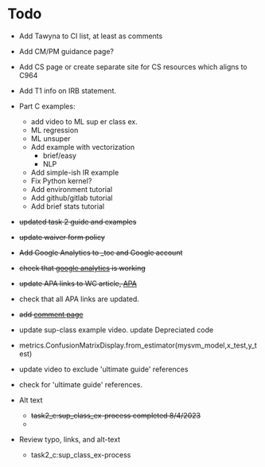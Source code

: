 # Todo

- Add Tawyna to CI list, at least as comments
- Add CM/PM guidance page?
- Add CS page or create separate site for CS resources which aligns to C964
- Add T1 info on IRB statement. 


- Part C examples:
    - add video to ML sup er class ex.
    - ML regression
    - ML unsuper
    - Add example with vectorization
        - brief/easy
        - NLP
    - Add simple-ish IR example 
    - Fix Python kernel? 
    - Add environment tutorial
    - Add github/gitlab tutorial
    - Add brief stats tutorial

- ~~updated task 2 guide and examples~~
- ~~update waiver form policy~~
- ~~Add Google Analytics to _toc and Google account~~
- ~~check that [google analytics](https://analytics.google.com/analytics/web/#/p355116886/reports/intelligenthome) is working~~

- ~~update APA links to WC article, [APA](https://cm.wgu.edu/t5/Writing-Center-Knowledge-Base/I-Need-Help-with-APA-Style/ta-p/33524)~~

- check that all APA links are updated.

- ~~add [comment page](https://jupyterbook.org/en/stable/interactive/comments/utterances.html)~~

- update sup-class example video. update Depreciated code 
- metrics.ConfusionMatrixDisplay.from_estimator(mysvm_model,x_test,y_test)
- update video to exclude 'ultimate guide' references
- check for 'ultimate guide' references.

- Alt text 
  - ~~task2_c:sup_class_ex-process completed 8/4/2023~~
  - 

- Review typo, links, and alt-text
  - task2_c:sup_class_ex-process